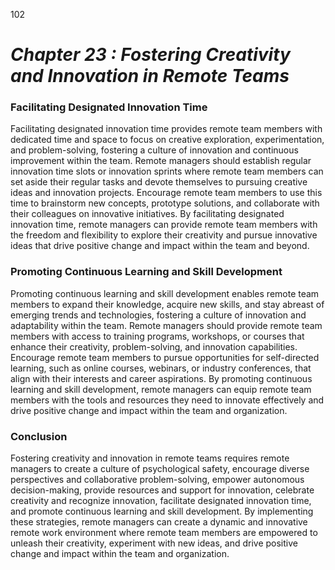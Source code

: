 102



# ***Chapter 23 : Fostering Creativity and Innovation in Remote Teams***




### **Facilitating Designated Innovation Time**

Facilitating designated innovation time provides remote team members with dedicated time and space to focus on creative exploration, experimentation, and problem-solving, fostering a culture of innovation and continuous improvement within the team. Remote managers should establish regular innovation time slots or innovation sprints where remote team members can set aside their regular tasks and devote themselves to pursuing creative ideas and innovation projects. Encourage remote team members to use this time to brainstorm new concepts, prototype solutions, and collaborate with their colleagues on innovative initiatives. By facilitating designated innovation time, remote managers can provide remote team members with the freedom and flexibility to explore their creativity and pursue innovative ideas that drive positive change and impact within the team and beyond.

### **Promoting Continuous Learning and Skill Development**

Promoting continuous learning and skill development enables remote team members to expand their knowledge, acquire new skills, and stay abreast of emerging trends and technologies, fostering a culture of innovation and adaptability within the team. Remote managers should provide remote team members with access to training programs, workshops, or courses that enhance their creativity, problem-solving, and innovation capabilities. Encourage remote team members to pursue opportunities for self-directed learning, such as online courses, webinars, or industry conferences, that align with their interests and career aspirations. By promoting continuous learning and skill development, remote managers can equip remote team members with the tools and resources they need to innovate effectively and drive positive change and impact within the team and organization.

### **Conclusion**

Fostering creativity and innovation in remote teams requires remote managers to create a culture of psychological safety, encourage diverse perspectives and collaborative problem-solving, empower autonomous decision-making, provide resources and support for innovation, celebrate creativity and recognize innovation, facilitate designated innovation time, and promote continuous learning and skill development. By implementing these strategies, remote managers can create a dynamic and innovative remote work environment where remote team members are empowered to unleash their creativity, experiment with new ideas, and drive positive change and impact within the team and organization.

